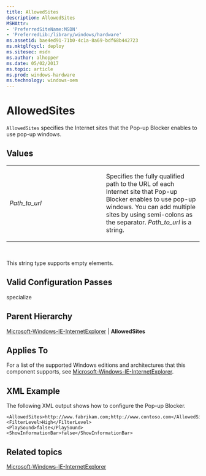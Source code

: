 ```yaml
---
title: AllowedSites
description: AllowedSites
MSHAttr:
- 'PreferredSiteName:MSDN'
- 'PreferredLib:/library/windows/hardware'
ms.assetid: bae4ed91-71b0-4c1a-8a69-bdf68b442723
ms.mktglfcycl: deploy
ms.sitesec: msdn
ms.author: alhopper
ms.date: 05/02/2017
ms.topic: article
ms.prod: windows-hardware
ms.technology: windows-oem
---
```


# AllowedSites


`AllowedSites` specifies the Internet sites that the Pop-up Blocker enables to use pop-up windows.

## Values


<table>
<colgroup>
<col width="50%" />
<col width="50%" />
</colgroup>
<tbody>
<tr class="odd">
<td><p><em>Path_to_url</em></p></td>
<td><p>Specifies the fully qualified path to the URL of each Internet site that Pop-up Blocker enables to use pop-up windows. You can add multiple sites by using semi-colons as the separator. <em>Path_to_url</em> is a string.</p></td>
</tr>
</tbody>
</table>

 

This string type supports empty elements.

## Valid Configuration Passes


specialize

## Parent Hierarchy


[Microsoft-Windows-IE-InternetExplorer](microsoft-windows-ie-internetexplorer.md) | **AllowedSites**

## Applies To


For a list of the supported Windows editions and architectures that this component supports, see [Microsoft-Windows-IE-InternetExplorer](microsoft-windows-ie-internetexplorer.md).

## XML Example


The following XML output shows how to configure the Pop-up Blocker.

```
<AllowedSites>http://www.fabrikam.com;http://www.contoso.com</AllowedSites>
<FilterLevel>High</FilterLevel> 
<PlaySound>false</PlaySound> 
<ShowInformationBar>false</ShowInformationBar>
```

## Related topics


[Microsoft-Windows-IE-InternetExplorer](microsoft-windows-ie-internetexplorer.md)

 

 







